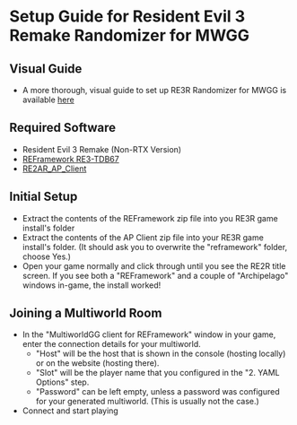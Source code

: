 # Setup Guide for Resident Evil 3 Remake Randomizer for MWGG

## Visual Guide

* A more thorough, visual guide to set up RE3R Randomizer for MWGG is available [here](https://therealsolidussnake.github.io/RE3R_AP_SetupGuide/)

## Required Software

* Resident Evil 3 Remake (Non-RTX Version)
* [REFramework RE3-TDB67](https://github.com/praydog/REFramework/releases)
* [RE2AR_AP_Client](https://github.com/FuzzyGamesOn/RE2R_AP_Client/releases)

## Initial Setup

* Extract the contents of the REFramework zip file into you RE3R game install's folder
* Extract the contents of the AP Client zip file into your RE3R game install's folder. (It should ask you to overwrite the "reframework" folder, choose Yes.)
* Open your game normally and click through until you see the RE2R title screen. If you see both a "REFramework" and a couple of "Archipelago" windows in-game, the install worked!

## Joining a Multiworld Room

* In the "MultiworldGG client for REFramework" window in your game, enter the connection details for your multiworld.
  * "Host" will be the host that is shown in the console (hosting locally) or on the website (hosting there).
  * "Slot" will be the player name that you configured in the "2. YAML Options" step.
  * "Password" can be left empty, unless a password was configured for your generated multiworld. (This is usually not the case.)
* Connect and start playing